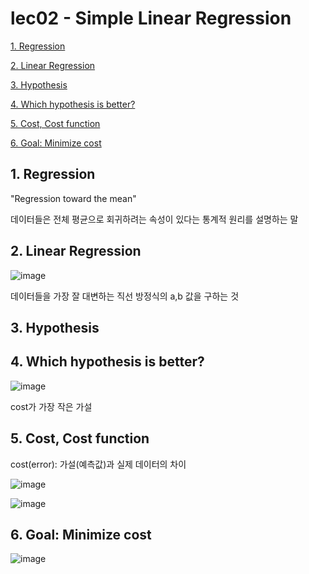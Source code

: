 # lec02 - Simple Linear Regression

[1. Regression](#1-regression)

[2. Linear Regression](#2-linear-regression)

[3. Hypothesis](#3-hypothesis)

[4. Which hypothesis is better?](#4-which-hypothesis-is-better)

[5. Cost, Cost function](#5-cost-cost-function)

[6. Goal: Minimize cost](#6-goal-minimize-cost)

## 1. Regression

"Regression toward the mean"

데이터들은 전체 평균으로 회귀하려는 속성이 있다는 통계적 원리를 설명하는 말

## 2. Linear Regression

![image](https://user-images.githubusercontent.com/55024771/103658693-e46a2f00-4fae-11eb-9caa-fd409a6c8d78.png)

데이터들을 가장 잘 대변하는 직선 방정식의 a,b 값을 구하는 것

## 3. Hypothesis

## 4. Which hypothesis is better?

![image](https://user-images.githubusercontent.com/55024771/103659517-d668de00-4faf-11eb-986b-5760cd3b7a07.png)

cost가 가장 작은 가설

## 5. Cost, Cost function

cost(error): 가설(예측값)과 실제 데이터의 차이

![image](https://user-images.githubusercontent.com/55024771/103659779-29429580-4fb0-11eb-9afa-8b6e0f8d8835.png)

![image](https://user-images.githubusercontent.com/55024771/103660182-a837ce00-4fb0-11eb-9e55-adbf5f847846.png)


## 6. Goal: Minimize cost

![image](https://user-images.githubusercontent.com/55024771/103659292-943f9c80-4faf-11eb-82bb-2e35246bc2c6.png)
